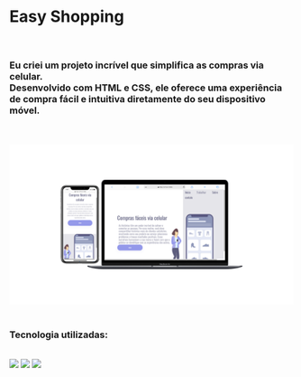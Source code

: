 <h1> Easy Shopping</h1>
<br>
<h3>Eu criei um projeto incrível que simplifica as compras via celular. <br>
  Desenvolvido com HTML e CSS, ele oferece uma experiência de compra fácil e intuitiva diretamente do seu dispositivo móvel.</h3>
<br>
<br>
<img src="https://github.com/Iurypierot/Easy-shopping/blob/main/img/Easy-shopping.png?raw=true"/>
<br>
<br>
<h3>Tecnologia utilizadas:</h3>
<br>
<img src="https://img.shields.io/badge/HTML5-E34F26?style=for-the-badge&logo=html5&logoColor=white">
<img src="https://img.shields.io/badge/CSS-239120?&style=for-the-badge&logo=css3&logoColor=white">
<img src="https://img.shields.io/badge/GitHub-100000?style=for-the-badge&logo=github&logoColor=white">
